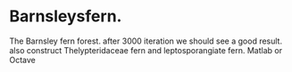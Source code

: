 # Barnsleysfern.
The Barnsley fern forest. after 3000 iteration we should see a good result. also construct Thelypteridaceae fern and leptosporangiate fern. Matlab or Octave
